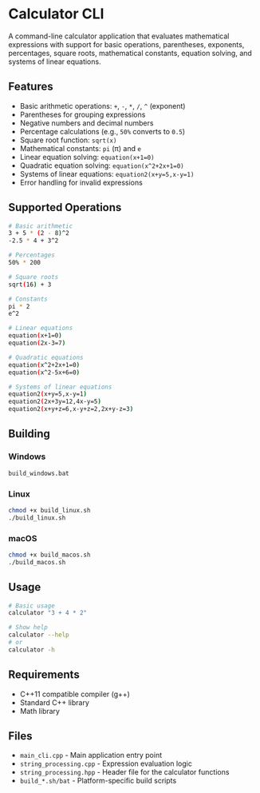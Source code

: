 # Calculator CLI

A command-line calculator application that evaluates mathematical expressions with support for basic operations, parentheses, exponents, percentages, square roots, mathematical constants, equation solving, and systems of linear equations.

## Features

- Basic arithmetic operations: `+`, `-`, `*`, `/`, `^` (exponent)
- Parentheses for grouping expressions
- Negative numbers and decimal numbers
- Percentage calculations (e.g., `50%` converts to `0.5`)
- Square root function: `sqrt(x)`
- Mathematical constants: `pi` (π) and `e`
- Linear equation solving: `equation(x+1=0)`
- Quadratic equation solving: `equation(x^2+2x+1=0)`
- Systems of linear equations: `equation2(x+y=5,x-y=1)`
- Error handling for invalid expressions

## Supported Operations

```bash
# Basic arithmetic
3 + 5 * (2 - 8)^2
-2.5 * 4 + 3^2

# Percentages
50% * 200

# Square roots
sqrt(16) + 3

# Constants
pi * 2
e^2

# Linear equations
equation(x+1=0)
equation(2x-3=7)

# Quadratic equations
equation(x^2+2x+1=0)
equation(x^2-5x+6=0)

# Systems of linear equations
equation2(x+y=5,x-y=1)
equation2(2x+3y=12,4x-y=5)
equation2(x+y+z=6,x-y+z=2,2x+y-z=3)
```

## Building

### Windows
```bash
build_windows.bat
```

### Linux
```bash
chmod +x build_linux.sh
./build_linux.sh
```

### macOS
```bash
chmod +x build_macos.sh
./build_macos.sh
```

## Usage

```bash
# Basic usage
calculator "3 + 4 * 2"

# Show help
calculator --help
# or
calculator -h
```

## Requirements

- C++11 compatible compiler (g++)
- Standard C++ library
- Math library

## Files

- `main_cli.cpp` - Main application entry point
- `string_processing.cpp` - Expression evaluation logic
- `string_processing.hpp` - Header file for the calculator functions
- `build_*.sh/bat` - Platform-specific build scripts